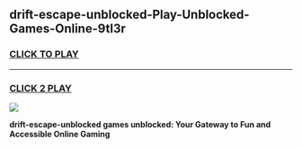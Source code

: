 
## drift-escape-unblocked-Play-Unblocked-Games-Online-9tl3r
<h3>
<a href="https://premium76.site?title=drift-escape-unblocked&ref=25A">CLICK TO PLAY</a></h3>
<hr>

<h3>
<a href="https://premium76.site?title=drift-escape-unblocked&ref=25A">CLICK 2 PLAY</a>
  
</h3>

<a href="https://premium76.site?title=drift-escape-unblocked&ref=25A"><img src="https://clearcache.store/games.png"></a>


**drift-escape-unblocked games unblocked: Your Gateway to Fun and Accessible Online Gaming**
